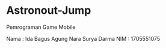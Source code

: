# Astronout-Jump
Pemrograman Game Mobile 

Nama : Ida Bagus Agung Nara Surya Darma 
NIM : 1705551075

